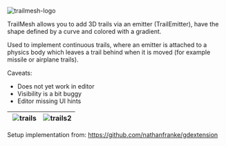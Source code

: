 ![trailmesh-logo](https://github.com/tcmug/godot_trailmesh/assets/567207/e4db668e-1a7f-43e4-8489-b978dfe04f4c)

TrailMesh allows you to add 3D trails via an emitter (TrailEmitter), have the shape defined by a curve and colored with a gradient.

Used to implement continuous trails, where an emitter is attached to a physics body which leaves a trail behind when it is moved (for example missile or airplane trails).

Caveats:
  - Does not yet work in editor
  - Visibility is a bit buggy
  - Editor missing UI hints

| ![trails](https://github.com/tcmug/godot_trailmesh/assets/567207/25cadf5d-d880-481d-be84-c553869ed996) | ![trails2](https://github.com/tcmug/godot_trailmesh/assets/567207/3f8cb376-6ef4-4b0c-8dc8-f42c09f5e3e0) |
|-|-|


Setup implementation from: <https://github.com/nathanfranke/gdextension>
